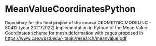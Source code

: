 # MeanValueCoordinatesPython
Repository for the final project of the course GEOMETRIC MODELING - 80412 (year 2021/2022)
Implementation in Python of the Mean Value Coordinates scheme for mesh deformation with cages proposed in https://www.cse.wustl.edu/~taoju/research/meanvalue.pdf
